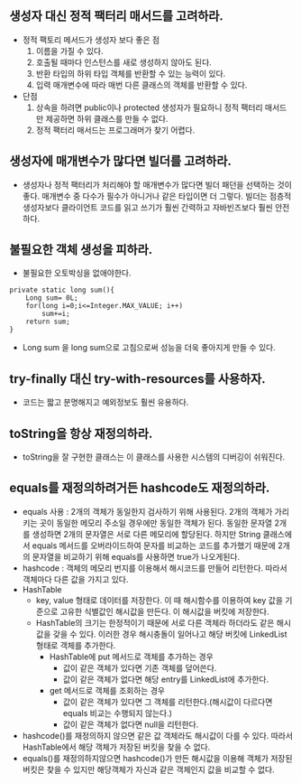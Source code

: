 ## 생성자 대신 정적 팩터리 매서드를 고려하라.
- 정적 팩토리 메서드가 생성자 보다 좋은 점
    1. 이름을 가질 수 있다.
    2. 호출될 때마다 인스턴스를 새로 생성하지 않아도 된다.
    3. 반환 타입의 하위 타입 객체를 반환할 수 있는 능력이 있다.
    4. 입력 매개변수에 따라 매번 다른 클래스의 객체를 반환할 수 있다.
- 단점
    1. 상속을 하려면 public이나 protected 생성자가 필요하니 정적 팩터리 매서드만 제공하면 하위 클래스를 만들 수 없다.
    2. 정적 팩터리 매서드는 프로그래머가 찾기 어렵다.


## 생성자에 매개변수가 많다면 빌더를 고려하라.
- 생성자나 정적 팩터리가 처리해야 할 매개변수가 많다면 빌더 패던을 선택하는 것이 좋다. 매개변수 중 다수가 필수가 아니거나 같은 타입이면 더 그렇다. 빌더는 점층적 생성자보다 클라이언트 코드를 읽고 쓰기가 훨씬 간력하고 자바빈즈보다 훨씬 안전하다.

## 불필요한 객체 생성을 피하라.
- 불필요한 오토박싱을 없애야한다.
```
private static long sum(){
    Long sum= 0L;
    for(long i=0;i<=Integer.MAX_VALUE; i++)
        sum+=i;
    return sum;
}
```
- Long sum 을 long sum으로 고침으로써 성능을 더욱 좋아지게 만들 수 있다.

## try-finally 대신 try-with-resources를 사용하자.
- 코드는 짧고 분명해지고 예외정보도 훨씬 유용하다.

## toString을 항상 재정의하라.
- toString을 잘 구현한 클래스는 이 클래스를 사용한 시스템의 디버깅이 쉬워진다.

## equals를 재정의하려거든 hashcode도 재정의하라.
- equals 사용 : 2개의 객체가 동일한지 검사하기 위해 사용된다. 2개의 객체가 가리키는 곳이 동일한 메모리 주소일 경우에만 동일한 객체가 된다. 동일한 문자열 2개를 생성하면 2개의 문자열은 서로 다른 메모리에 할당된다. 하지만 String 클래스에서 equals 메서드를 오버라이드하여 문자를 비교하는 코드를 추가했기 때문에 2개의 문자열을 비교하기 위해 equals를 사용하면 true가 나오게된다.
- hashcode : 객체의 메모리 번지를 이용해서 해시코드를 만들어 리턴한다. 따라서 객체마다 다른 값을 가지고 있다. 
- HashTable
    - key, value 형태로 데이터를 저장한다. 이 때 해시함수를 이용하여 key 값을 기준으로 고유한 식별값인 해시값을 만든다. 이 해시값을 버킷에 저장한다.
    - HashTable의 크기는 한정적이기 때문에 서로 다른 객체라 하더라도 같은 해시값을 갖을 수 있다. 이러한 경우 해시충돌이 일어나고 해당 버킷에 LinkedList 형태로 객체를 추가한다.
        - HashTable에 put 메서드로 객체를 추가하는 경우
            - 값이 같은 객체가 있다면 기존 객체를 덮어쓴다.
            - 값이 같은 객체가 없다면 해당 entry를 LinkedList에 추가한다.
        - get 메서드로 객체를 조회하는 경우
            - 값이 같은 객체가 있다면 그 객체를 리턴한다.(해시값이 다르다면 equals 비교는 수행되지 않는다.)
            - 값이 같은 객체가 없다면 null을 리턴한다.
- hashcode()를 재정의하지 않으면 같은 값 객체라도 해시값이 다를 수 있다. 따라서 HashTable에서 해당 객체가 저장된 버킷을 찾을 수 없다.
- equals()를 재정의하지않으면 hashcode()가 만든 해시값을 이용해 객체가 저장된 버킷은 찾을 수 있지만 해당객체가 자신과 같은 객체인지 값을 비교할 수 없다. 

